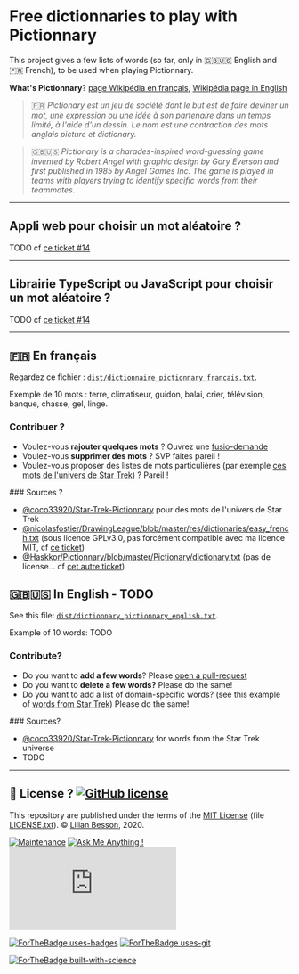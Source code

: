 # Free dictionnaries to play with Pictionnary

This project gives a few lists of words (so far, only in :gb::us: English and :fr: French), to be used when playing Pictionnary.

**What's Pictionnary**? [page Wikipédia en français](https://fr.wikipedia.org/wiki/Pictionary), [Wikipédia page in English](https://en.wikipedia.org/wiki/Pictionary)

> :fr: *Pictionary est un jeu de société dont le but est de faire deviner un mot, une expression ou une idée à son partenaire dans un temps limité, à l'aide d'un dessin. Le nom est une contraction des mots anglais picture et dictionary.*

> :gb::us: *Pictionary is a charades-inspired word-guessing game invented by Robert Angel with graphic design by Gary Everson and first published in 1985 by Angel Games Inc. The game is played in teams with players trying to identify specific words from their teammates.*

---

## Appli web pour choisir un mot aléatoire ?

TODO cf [ce ticket #14](https://github.com/Naereen/Free-dictionnaries-for-Pictionnary/issues/14)

---

## Librairie TypeScript ou JavaScript pour choisir un mot aléatoire ?

TODO cf [ce ticket #14](https://github.com/Naereen/Free-dictionnaries-for-Pictionnary/issues/14)

---

## :fr: En français
Regardez ce fichier : [`dist/dictionnaire_pictionnary_francais.txt`](dist/dictionnaire_pictionnary_francais.txt).

Exemple de 10 mots : terre, climatiseur, guidon, balai, crier, télévision, banque, chasse, gel, linge.

### Contribuer ?
- Voulez-vous **rajouter quelques mots** ? Ouvrez une [fusio-demande](TODO)
- Voulez-vous **supprimer des mots** ? SVP faites pareil !
- Voulez-vous proposer des listes de mots particulières (par exemple [ces mots de l'univers de Star Trek](https://github.com/coco33920/Star-Trek-Pictionnary/blob/master/startrek_pictionnary_en.txt)) ? Pareil !

### Sources ?
- [@coco33920/Star-Trek-Pictionnary](https://github.com/coco33920/Star-Trek-Pictionnary/) pour des mots de l'univers de Star Trek
- [@nicolasfostier/DrawingLeague/blob/master/res/dictionaries/easy_french.txt](https://github.com/nicolasfostier/DrawingLeague/blob/master/res/dictionaries/easy_french.txt) (sous licence GPLv3.0, pas forcément compatible avec ma licence MIT, cf [ce ticket](https://github.com/nicolasfostier/DrawingLeague/issues/1))
- [@Haskkor/Pictionnary/blob/master/Pictionary/dictionary.txt](https://github.com/Haskkor/Pictionnary/blob/master/Pictionary/dictionary.txt) (pas de license... cf [cet autre ticket](https://github.com/Haskkor/Pictionnary/issues/1))

## :gb::us: In English - TODO

See this file: [`dist/dictionnary_pictionnary_english.txt`](dist/dictionnary_pictionnary_english.txt).

Example of 10 words: TODO

### Contribute?
- Do you want to **add a few words**? Please [open a pull-request](TODO)
- Do you want to **delete a few words?** Please do the same!
- Do you want to add a list of domain-specific words? (see this example of [words from Star Trek](https://github.com/coco33920/Star-Trek-Pictionnary/blob/master/startrek_pictionnary_en.txt)) Please do the same!

### Sources?
- [@coco33920/Star-Trek-Pictionnary](https://github.com/coco33920/Star-Trek-Pictionnary/) for words from the Star Trek universe
- TODO

---

## :scroll: License ? [![GitHub license](https://img.shields.io/github/license/Naereen/Free-dictionnaries-for-Pictionnary.svg)](https://github.com/Naereen/Free-dictionnaries-for-Pictionnary/blob/master/LICENSE)
This repository are published under the terms of the [MIT License](https://lbesson.mit-license.org/) (file [LICENSE.txt](LICENSE.txt)).
© [Lilian Besson](https://GitHub.com/Naereen), 2020.

[![Maintenance](https://img.shields.io/badge/Maintained%3F-yes-green.svg)](https://GitHub.com/Naereen/Free-dictionnaries-for-Pictionnary/graphs/commit-activity)
[![Ask Me Anything !](https://img.shields.io/badge/Ask%20me-anything-1abc9c.svg)](https://GitHub.com/Naereen/ama)
[![Analytics](https://ga-beacon.appspot.com/UA-38514290-17/github.com/Naereen/Free-dictionnaries-for-Pictionnary/README.md?pixel)](https://GitHub.com/Naereen/Free-dictionnaries-for-Pictionnary/)

[![ForTheBadge uses-badges](http://ForTheBadge.com/images/badges/uses-badges.svg)](http://ForTheBadge.com)
[![ForTheBadge uses-git](http://ForTheBadge.com/images/badges/uses-git.svg)](https://GitHub.com/)

[![ForTheBadge built-with-science](http://ForTheBadge.com/images/badges/built-with-science.svg)](https://GitHub.com/Naereen/)
